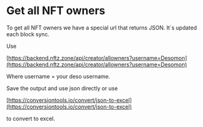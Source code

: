 # Get all NFT owners

To get all NFT owners we have a special url that returns JSON. It´s updated each block sync.

Use

[https://backend.nftz.zone/api/creator/allowners?username=Desomon](https://backend.nftz.zone/api/creator/allowners?username=Desomon)

Where username = your deso username.

Save the output and use json directly or use

[https://conversiontools.io/convert/json-to-excel](https://conversiontools.io/convert/json-to-excel)

to convert to excel.

